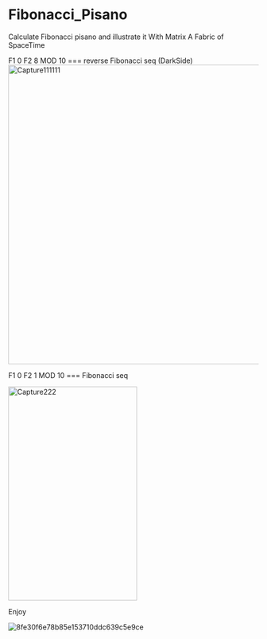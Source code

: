# Fibonacci_Pisano
Calculate Fibonacci pisano and illustrate it With Matrix
A Fabric of SpaceTime


F1 0 F2 8 MOD 10  === reverse Fibonacci seq (DarkSide)
<img width="1365" height="602" alt="Capture111111" src="https://github.com/user-attachments/assets/4042d723-fb1c-4dcd-999a-6e814d471f42" />

F1 0 F2 1 MOD 10  === Fibonacci seq

<img width="259" height="430" alt="Capture222" src="https://github.com/user-attachments/assets/b4adc9dc-8b31-4288-987a-79416e2d6288" />

Enjoy

![8fe30f6e78b85e153710ddc639c5e9ce](https://github.com/user-attachments/assets/5dbbbc9c-f755-4733-8635-524fd72602d7)


